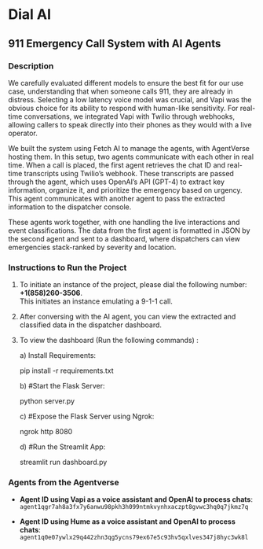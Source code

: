 # Dial AI

## 911 Emergency Call System with AI Agents

### Description

We carefully evaluated different models to ensure the best fit for our use case, understanding that when someone calls 911, they are already in distress. Selecting a low latency voice model was crucial, and Vapi was the obvious choice for its ability to respond with human-like sensitivity. For real-time conversations, we integrated Vapi with Twilio through webhooks, allowing callers to speak directly into their phones as they would with a live operator.

We built the system using Fetch AI to manage the agents, with AgentVerse hosting them. In this setup, two agents communicate with each other in real time. When a call is placed, the first agent retrieves the chat ID and real-time transcripts using Twilio’s webhook. These transcripts are passed through the agent, which uses OpenAI’s API (GPT-4) to extract key information, organize it, and prioritize the emergency based on urgency. This agent communicates with another agent to pass the extracted information to the dispatcher console.

These agents work together, with one handling the live interactions and event classifications. The data from the first agent is formatted in JSON by the second agent and sent to a dashboard, where dispatchers can view emergencies stack-ranked by severity and location.

### Instructions to Run the Project

1. To initiate an instance of the project, please dial the following number: **+1(858)260-3506**.  
   This initiates an instance emulating a 9-1-1 call. 

2. After conversing with the AI agent, you can view the extracted and classified data in the dispatcher dashboard.
   
3. To view the dashboard (Run the following commands) :
   
   a) Install Requirements:

   pip install -r requirements.txt
   
   b) #Start the Flask Server:
   
      python server.py

   c) #Expose the Flask Server using Ngrok:
   
      ngrok http 8080

   d) #Run the Streamlit App:
   
      streamlit run dashboard.py

### Agents from the Agentverse

- **Agent ID using Vapi as a voice assistant and OpenAI to process chats**:  
  `agent1qgr7ah8a3fx7y6anwu98pkh3h099ntmkvynhxaczpt8gvwc3hq0q7jkmz7q`

- **Agent ID using Hume as a voice assistant and OpenAI to process chats**:  
  `agent1q0e07ywlx29q442zhn3qg5ycns79ex67e5c93hv5qxlves347j8hyc3wk8l`
